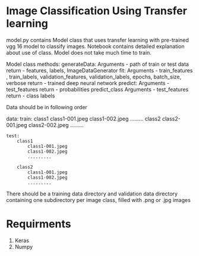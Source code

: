 # Image Classification Using Transfer learning

model.py contains Model class that uses transfer learning with pre-trained vgg 16 model to classify images. Notebook contains detailed explanation about use of class. Model does not take much time to train.

Model class methods:
	generateData:
		Arguments - path of train or test data
		return  - features, labels, ImageDataGenerator
	fit:
		Arguments - train_features , train_labels, validation_features, validation_labels, epochs, batch_size, verbose
		return - trained deep neural network
	predict:
		Arguments - test_features
		return - probabilities
	predict_class
		Arguments - test_features
		return - class labels

Data should be in following order

data:
	train:
		class1
			class1-001.jpeg
			class1-002.jpeg
			.........
		class2
			class2-001.jpeg
			class2-002.jpeg
			.........

	test:
		class1
			class1-001.jpeg
			class1-002.jpeg
			.........

		class2
			class1-001.jpeg
			class1-002.jpeg
			.........


There should be a training data directory and validation data directory containing one subdirectory per image class, filled with .png or .jpg images

# Requirments
1. Keras
2. Numpy
